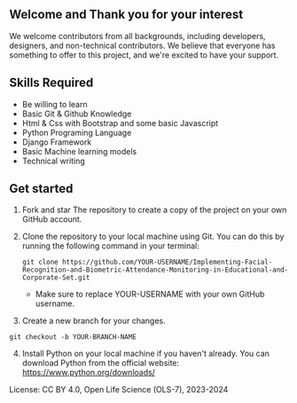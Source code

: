 ## Welcome and Thank you for your interest 
We welcome contributors from all backgrounds, including developers, designers, and non-technical contributors. We believe that everyone has something to offer to this project, and we're excited to have your support.
## Skills Required 
- Be willing to learn
- Basic Git & Github Knowledge 
- Html & Css with Bootstrap and some basic Javascript 
- Python Programing Language 
- Django Framework 
- Basic Machine learning models 
- Technical writing 

## Get started 
1. Fork and star The repository to create a copy of the project on your own GitHub account.

2. Clone the repository to your local machine using Git. 
    You can do this by running the following command in your terminal:
    ```
    git clone https://github.com/YOUR-USERNAME/Implementing-Facial-Recognition-and-Biometric-Attendance-Monitoring-in-Educational-and-Corporate-Set.git
    ```
    - Make sure to replace YOUR-USERNAME with your own GitHub username.
3. Create a new branch for your changes.
```
git checkout -b YOUR-BRANCH-NAME
```
4. Install Python on your local machine if you haven't already. You can download Python from the official website: https://www.python.org/downloads/


License: CC BY 4.0, Open Life Science (OLS-7), 2023-2024
